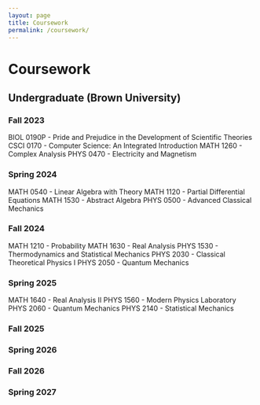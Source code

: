 ```yaml
---
layout: page
title: Coursework
permalink: /coursework/
---
```

# Coursework
## Undergraduate (Brown University)
### Fall 2023
BIOL 0190P - Pride and Prejudice in the Development of Scientific Theories
CSCI 0170 - Computer Science: An Integrated Introduction
MATH 1260 - Complex Analysis
PHYS 0470 - Electricity and Magnetism

### Spring 2024
MATH 0540 - Linear Algebra with Theory
MATH 1120 - Partial Differential Equations
MATH 1530 - Abstract Algebra
PHYS 0500 - Advanced Classical Mechanics

### Fall 2024
MATH 1210 - Probability
MATH 1630 - Real Analysis
PHYS 1530 - Thermodynamics and Statistical Mechanics
PHYS 2030 - Classical Theoretical Physics I
PHYS 2050 - Quantum Mechanics

### Spring 2025
MATH 1640 - Real Analysis II
PHYS 1560 - Modern Physics Laboratory
PHYS 2060 - Quantum Mechanics
PHYS 2140 - Statistical Mechanics

### Fall 2025
### Spring 2026
### Fall 2026
### Spring 2027
